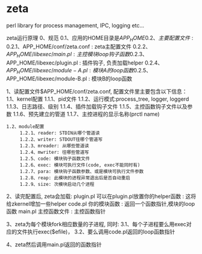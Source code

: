 zeta
====

perl library for process management, IPC, logging etc...

zeta运行原理
0、规范
    0.1、应用的HOME目录是$APP_HOME
    0.2、主要配置文件:
         0.2.1、$APP_HOME/conf/zeta.conf         : zeta主配置文件
         0.2.2、$APP_HOME/libexec/main.pl        : 主控模块loop钩子函数
         0.2.3、$APP_HOME/libexec/plugin.pl      : 插件钩子, 负责加载helper
         0.2.4、$APP_HOME/libexec/module-A.pl    : 模块A的loop函数
         0.2.5、$APP_HOME/libexec/module-B.pl    : 模块B的loop函数

1、读配置文件$APP_HOME/conf/zeta.conf, 配置文件里主要包含以下信息：
    1.1、kernel配置
         1.1.1、pid文件
         1.1.2、运行模式:process_tree, logger, loggerd
         1.1.3、日志路径、级别
         1.1.4、插件加载钩子文件
         1.1.5、主控函数钩子文件以及参数
         1.1.6、预先建立的管道
         1.1.7、主控进程的显示名称(prctl name)

    1.2、module配置
         1.2.1、reader: STDIN从哪个管道读
         1.2.2、writer: STDOUT往哪个管道写
         1.2.3、mreader: 从哪些管道读
         1.2.4、mwriter: 往哪些管道写
         1.2.5、code: 模块钩子函数文件
         1.2.6、exec: 模块可执行文件(code, exec不能同时有)
         1.2.7、para: 模块钩子函数参数、或是模块可执行文件参数
         1.2.8、reap: 此模块的进程异常退出后是否自动重启
         1.2.9、size: 次模块启动几个进程

2、读完配置后, zeta会加载:
   plugin.pl   可以在plugin.pl放置你的helper函数   : 这将给zkernel增加一些helper
   code.pl     你的模块函数                        : 返回一个函数指针,模块的loop函数
   main.pl     主控函数文件                        : 主控函数指针

3、zeta为每个模块fork相应数量的子进程, 同时:
   3.1、每个子进程要么用exec对应的文件执行exec($efile)， 
   3.2、要么调用code.pl返回的loop函数指针

4、zeta然后调用main.pl返回的函数指针
   
